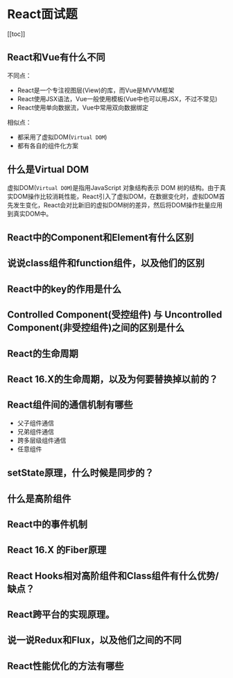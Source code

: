 # React面试题

[[toc]]

## React和Vue有什么不同
不同点：
- React是一个专注视图层(View)的库，而Vue是MVVM框架
- React使用JSX语法，Vue一般使用模板(Vue中也可以用JSX，不过不常见)
- React使用单向数据流，Vue中常用双向数据绑定

相似点：
- 都采用了虚拟DOM(`Virtual DOM`)
- 都有各自的组件化方案

## 什么是Virtual DOM
虚拟DOM(`Virtual DOM`)是指用JavaScript 对象结构表示 DOM 树的结构。由于真实DOM操作比较消耗性能，React引入了虚拟DOM，在数据变化时，虚拟DOM首先发生变化，React会对比新旧的虚拟DOM树的差异，然后将DOM操作批量应用到真实DOM中。

## React中的Component和Element有什么区别

## 说说class组件和function组件，以及他们的区别
## React中的key的作用是什么
## Controlled Component(受控组件) 与 Uncontrolled Component(非受控组件)之间的区别是什么
## React的生命周期
## React 16.X的生命周期，以及为何要替换掉以前的？
## React组件间的通信机制有哪些
- 父子组件通信
- 兄弟组件通信
- 跨多层级组件通信
- 任意组件
## setState原理，什么时候是同步的？
## 什么是高阶组件
## React中的事件机制
## React 16.X 的Fiber原理
## React Hooks相对高阶组件和Class组件有什么优势/缺点？
## React跨平台的实现原理。
## 说一说Redux和Flux，以及他们之间的不同
## React性能优化的方法有哪些

